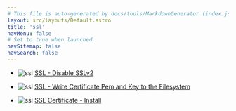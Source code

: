 ```yaml
---
# This file is auto-generated by docs/tools/MarkdownGenerator (index.js)
layout: src/layouts/Default.astro
title: 'ssl'
navMenu: false
# Set to true when launched
navSitemap: false
navSearch: false
---
```


<ul>

<li>

![ssl](https://i.octopus.com/library/step-templates/ssl.png) [SSL - Disable SSLv2](/integrations/ssl/ssl-disable-sslv2)

</li>
        
<li>

![ssl](https://i.octopus.com/library/step-templates/ssl.png) [SSL - Write Certificate Pem and Key to the Filesystem](/integrations/ssl/ssl-write-certificate-pem-and-key-to-the-filesystem)

</li>
        
<li>

![ssl](https://i.octopus.com/library/step-templates/ssl.png) [SSL Certificate - Install](/integrations/ssl/ssl-certificate-install)

</li>
        
</ul>
